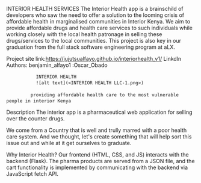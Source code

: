 INTERIOR HEALTH SERVICES
The Interior Health app is a brainschild of developers who saw the need to offer a solution to the looming crisis of affordable health in marginalised communities in Interior Kenya. We aim to provide affordable drugs and health care services to such individuals while working closely with the local health patronage in selling these drugs/services to the local communities. This project is also key in our graduation from the full stack software engineering program at aLX.

Project site link:https://jujutsualfayo.github.io/interiorhealth_v1/
Linkdln Authors: benjamin_alfayo1
               :Oscar_Obado

               INTERIOR HEALTH
               ![alt text](<INTERIOR HEALTH LLC-1.png>)

             providing affordable health care to the most vulnerable people in interior Kenya
Description
The interior app is a pharmaceutical web application for selling over the counter drugs.

We come from a Country that is well and trully marred with a poor health care system. And we thought, let's create something that will help sort this issue out and while at it get ourselves to graduate.

Why Interior Health?
Our frontend (HTML, CSS, and JS) interacts with the backend (Flask). The pharma products are served from a JSON file, and the cart functionality is implemented by communicating with the backend via JavaScript fetch API.
